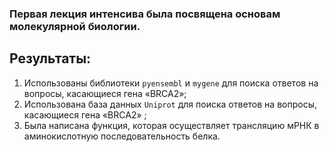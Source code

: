 ### Первая лекция интенсива была посвящена основам молекулярной биологии.
## Результаты:
1. Использованы библиотеки `pyensembl` и `mygene` для поиска ответов на вопросы, касающиеся гена «BRCA2»;
2. Использована база данных `Uniprot` для поиска ответов на вопросы, касающиеся гена «BRCA2» ;
3. Была написана функция, которая осуществляет трансляцию мРНК в аминокислотную последовательность белка.